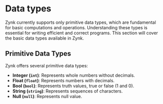 # Data types

Zynk currently supports only primitive data types, which are fundamental for basic computations and operations. Understanding these types is essential for writing efficient and correct programs. This section will cover the basic data types available in Zynk.

## Primitive Data Types

Zynk offers several primitive data types:

- **Integer (`int`)**: Represents whole numbers without decimals.
- **Float (`float`)**: Represents numbers with decimals.
- **Bool (`bool`)**: Represents truth values, true or false (1 and 0).
- **String (`string`)**: Represents sequences of characters.
- **Null (`null`)**: Represents null value.
